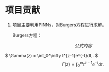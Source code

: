 # 项目贡献

1. 项目主要利用PINNs，对Burgers方程进行求解。

    Burgers方程：

$$公式内容$$

$ \Gamma(z) = \int_0^\infty t^{z-1}e^{-t}dt\,. $
$$\Gamma(z) = \int_0^\infty t^{z-1}e^{-t}dt\,.$$